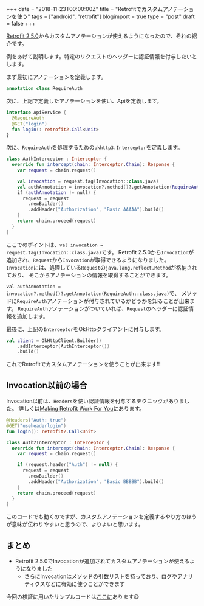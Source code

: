 +++
date = "2018-11-23T00:00:00Z"
title = "Retrofitでカスタムアノテーションを使う"
tags = ["android", "retrofit"]
blogimport = true
type = "post"
draft = false
+++

[Retrofit 2.5.0](https://github.com/square/retrofit/blob/master/CHANGELOG.md#version-250-2018-11-18)からカスタムアノテーションが使えるようになったので、それの紹介です。

例をあげて説明します。特定のリクエストのヘッダーに認証情報を付与したいとします。

まず最初にアノテーションを定義します。

```kotlin
annotation class RequireAuth
```

次に、上記で定義したアノテーションを使い、Apiを定義します。

```kotlin
interface ApiService {
  @RequireAuth
  @GET("login")
  fun login(: retrofit2.Call<Unit>
}
```

次に、`RequireAuth`を処理するための`okhttp3.Interceptor`を定義します。

```kotlin
class AuthInterceptor : Interceptor {
  override fun intercept(chain: Interceptor.Chain): Response {
    var request = chain.request()

    val invocation = request.tag(Invocation::class.java)
    val authAnnotation = invocation?.method()?.getAnnotation(RequireAuth::class.java)
    if (authAnnotation != null) {
      request = request
        .newBuilder()
        .addHeader("Authorization", "Basic AAAAA").build()
    }
    return chain.proceed(request)
  }
}
```

ここでのポイントは、`val invocation = request.tag(Invocation::class.java)`です。
Retrofit 2.5.0から`Invocation`が追加され、`Request`から`Invocation`が取得できるようになりました。
`Invocation`には、処理している`Request`の`java.lang.reflect.Method`が格納されており、
そこからアノテーションの情報を取得することができます。

`val authAnnotation = invocation?.method()?.getAnnotation(RequireAuth::class.java)`で、
メソッドに`RequireAuth`アノテーションが付与されているかどうかを知ることが出来ます。
`RequireAuth`アノテーションがついていれば、`Request`のヘッダーに認証情報を追加します。

最後に、上記の`Interceptor`をOkHttpクライアントに付与します。

```kotlin
val client = OkHttpClient.Builder()
    .addInterceptor(AuthInterceptor())
    .build()
```

これでRetrofitでカスタムアノテーションを使うことが出来ます!!

## Invocation以前の場合

Invocation以前は、`Headers`を使い認証情報を付与するテクニックがありました。
詳しくは[Making Retrofit Work For You](https://speakerdeck.com/jakewharton/making-retrofit-work-for-you-ohio-devfest-2016?slide=39)にあります。

```kotlin
@Headers("Auth: true")
@GET("useheaderlogin")
fun login(): retrofit2.Call<Unit>
```

```kotlin
class Auth2Interceptor : Interceptor {
  override fun intercept(chain: Interceptor.Chain): Response {
    var request = chain.request()

    if (request.header("Auth") != null) {
      request = request
        .newBuilder()
        .addHeader("Authorization", "Basic BBBBB").build()
    }
    return chain.proceed(request)
  }
}
```

このコードでも動くのですが、カスタムアノテーションを定義するやり方のほうが意味が伝わりやすいと思うので、よりよいと思います。

## まとめ

- Retrofit 2.5.0でInvocationが追加されてカスタムアノテーションが使えるようになりました
  - さらにInvocationはメソッドの引数リストを持っており、ログやアナリティクスなどに有効に使うことができます

今回の検証に用いたサンプルコードは[ここに](https://github.com/satoshun-android-example/RetrofitCustomAnnotationExample)あります😃
